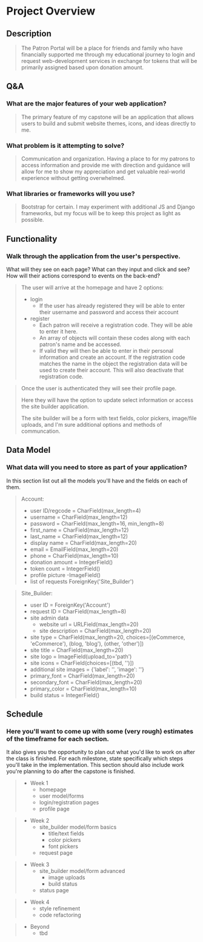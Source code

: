 # Project Overview

<!-- DATA TYPES, sitebuiler >> JSONField and/or many CharFields ??-->

## Description

> The Patron Portal will be a place for friends and family who have financially supported me through my educational journey to login and request web-development services in exchange for tokens that will be primarily assigned based upon donation amount.

## Q&A

### What are the major features of your web application?

> The primary feature of my capstone will be an application that allows users to build and submit website themes, icons, and ideas directly to me.

### What problem is it attempting to solve?

> Communication and organization. Having a place to for my patrons to access information and provide me with direction and guidance will allow for me to show my appreciation and get valuable real-world experience without getting overwhelmed.

### What libraries or frameworks will you use?

> Bootstrap for certain. I may experiment with additional JS and Django frameworks, but my focus will be to keep this project as light as possible.

## Functionality

### Walk through the application from the user's perspective.

What will they see on each page? What can they input and click and see? How will their actions correspond to events on the back-end?

> The user will arrive at the homepage and have 2 options:
>
> - login
>   - If the user has already registered they will be able to enter their username and password and access their account
> - register
>   - Each patron will receive a registration code. They will be able to enter it here.
>   - An array of objects will contain these codes along with each patron's name and be accessed.
>   - If valid they will then be able to enter in their personal information and create an account. If the registration code matches the name in the object the registration data will be used to create their account. This will also deactivate that registration code.

> Once the user is authenticated they will see their profile page.
>
> Here they will have the option to update select information or access the site builder application.
>
> The site builder will be a form with text fields, color pickers, image/file uploads, and I'm sure additional options and methods of communcation.

## Data Model

### What data will you need to store as part of your application?

In this section list out all the models you'll have and the fields on each of them.

> Account:
>
> - user ID/regcode = CharField(max_length=4)
> - username = CharField(max_length=12)
> - password = CharField(max_length=16, min_length=8)
> - first_name = CharField(max_length=12)
> - last_name = CharField(max_length=12)
> - display name = CharField(max_length=20)
> - email = EmailField(max_length=20)
> - phone = CharField(max_length=10)
> - donation amount = IntegerField()
> - token count = IntegerField()
> - profile picture -ImageField()
> - list of requests ForeignKey('Site_Builder')

> Site_Builder:
>
> - user ID = ForeignKey('Account')
> - request ID = CharField(max_length=8)
> - site admin data
>   - website url = URLField(max_length=20)
>   - site description = CharField(max_length=20)
> - site type = CharField(max_length=20, choices=[(eCommerce, 'eCommerce'), (blog, 'blog'), (other, 'other')])
> - site title = CharField(max_length=20)
> - site logo = ImageField(upload_to='path')
> - site icons = CharField(choices=[(tbd, '')])
> - additional site images = {'label': '', 'image': ''}
> - primary_font = CharField(max_length=20)
> - secondary_font = CharField(max_length=20)
> - primary_color = CharField(max_length=10)
> - build status = IntegerField()

## Schedule

### Here you'll want to come up with some (very rough) estimates of the timeframe for each section.

It also gives you the opportunity to plan out what you'd like to work on after the class is finished. For each milestone, state specifically which steps you'll take in the implementation. This section should also include work you're planning to do after the capstone is finished.

> - Week 1
>   - homepage
>   - user model/forms
>   - login/registration pages
>   - profile page

> - Week 2
>   - site_builder model/form basics
>     - title/text fields
>     - color pickers
>     - font pickers
>   - request page

> - Week 3
>   - site_builder model/form advanced
>     - image uploads
>     - build status
>   - status page

> - Week 4
>   - style refinement
>   - code refactoring

> - Beyond
>   - tbd
